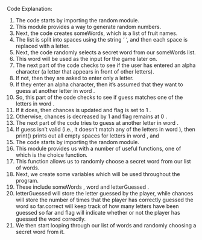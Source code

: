 Code Explanation:

1. The code starts by importing the random module.
2. This module provides a way to generate random numbers.
3. Next, the code creates someWords, which is a list of fruit names.
4. The list is split into spaces using the string ‘ ‘, and then each space is replaced with a letter.
5. Next, the code randomly selects a secret word from our someWords list.
6. This word will be used as the input for the game later on.
7. The next part of the code checks to see if the user has entered an alpha character (a letter that appears in front of other letters).
8. If not, then they are asked to enter only a letter.
9. If they enter an alpha character, then it’s assumed that they want to guess at another letter in word .
10. So, this part of the code checks to see if guess matches one of the letters in word .
11. If it does, then chances is updated and flag is set to 1 .
12. Otherwise, chances is decreased by 1 and flag remains at 0 .
13. The next part of the code tries to guess at another letter in word .
14. If guess isn’t valid (i.e., it doesn’t match any of the letters in word ), then print() prints out all empty spaces for letters in word , and
15. The code starts by importing the random module.
16. This module provides us with a number of useful functions, one of which is the choice function.
17. This function allows us to randomly choose a secret word from our list of words.
18. Next, we create some variables which will be used throughout the program.
19. These include someWords , word and letterGuessed .
20. letterGuessed will store the letter guessed by the player, while chances will store the number of times that the player has correctly guessed the word so far.correct will keep track of how many letters have been guessed so far and flag will indicate whether or not the player has guessed the word correctly.
21. We then start looping through our list of words and randomly choosing a secret word from it.
